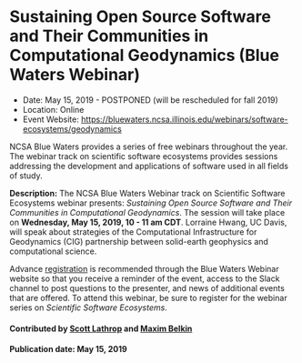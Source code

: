 # Sustaining Open Source Software and Their Communities in Computational Geodynamics (Blue Waters Webinar)

- Date: May 15, 2019 - POSTPONED (will be rescheduled for fall 2019)
- Location: Online
- Event Website: https://bluewaters.ncsa.illinois.edu/webinars/software-ecosystems/geodynamics

NCSA Blue Waters provides a series of free webinars throughout the year.  The webinar track on scientific software ecosystems provides sessions addressing the development and applications of software used in all fields of study.  

**Description:**  The NCSA Blue Waters Webinar track on Scientific Software Ecosystems webinar presents: *Sustaining Open Source Software and Their Communities in Computational Geodynamics*.  The session will take place on **Wednesday, May 15, 2019, 10 - 11 am CDT**.  Lorraine Hwang, UC Davis, will speak about strategies of the Computational Infrastructure for Geodynamics (CIG) partnership between solid-earth geophysics and computational science. 

Advance [registration](https://bluewaters.ncsa.illinois.edu/webinars/registration) is recommended through the Blue Waters Webinar website so that you receive a reminder of the event, access to the Slack channel to post questions to the presenter, and news of additional events that are offered. To attend this webinar, be sure to register for the webinar series on *Scientific Software Ecosystems*.

#### Contributed by [Scott Lathrop](https://github.com/scottlathrop "Scott Lathrop GitHub Profile") and [Maxim Belkin](https://github.com/maxim-belkin "Maxim Belkin GitHub Profile")

#### Publication date: May 15, 2019

<!---
Publish: yes
RSS update: 2019-04-29
Categories: Community
Topics: projects and organizations
Tags: webinar
Level: 2
Prerequisites: default
Aggregate: none
--->
